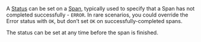 A [Status](/docs/concepts/signals/traces/#span-status) can be set on a
[Span](/docs/concepts/signals/traces/#spans), typically used to specify that a
Span has not completed successfully - `ERROR`. In rare scenarios, you could
override the Error status with `OK`, but don’t set `OK` on
successfully-completed spans.

The status can be set at any time before the span is finished.

